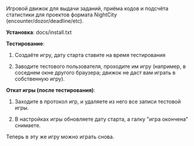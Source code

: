 Игровой движок для выдачи заданий, приёма кодов и подсчёта статистики для проектов формата NightCity (encounter/dozor/deadline/etc).

**Установка**: docs/install.txt

**Тестирование**:

1. Создаёте игру, дату старта ставите на время тестирования

2. Заводите тестового пользователя, проходите им игру (например, в соседнем окне другого браузера; движок не даст вам играть в собственную игру).

**Откат игры (после тестирования)**:

1. Заходите в протокол игр, и удаляете из него все записи тестовой игры.

2. В настройках игры обновляете дату старта, а галку "игра окончена" снимаете.

Теперь в эту же игру можно играть снова.